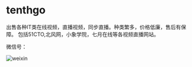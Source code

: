 # tenthgo
出售各种IT类在线视频，直播视频，同步直播。种类繁多，价格低廉，售后有保障。  包括51CTO,北风网，小象学院，七月在线等各视频直播网站。

微信号：


![weixin](https://github.com/tenthgo/tenthgo/blob/master/weixi2n.jpg)

